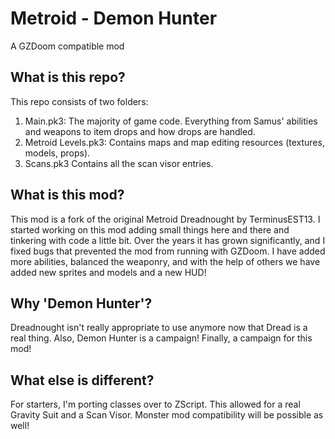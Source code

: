 <h1>Metroid - Demon Hunter</h1>
A GZDoom compatible mod

<h2>What is this repo?</h2>
This repo consists of two folders:

1. Main.pk3: The majority of game code. Everything from Samus' abilities and weapons to item drops and how drops are handled.
2. Metroid Levels.pk3: Contains maps and map editing resources (textures, models, props).
3. Scans.pk3 Contains all the scan visor entries.

<h2>What is this mod?</h2>

This mod is a fork of the original Metroid Dreadnought by TerminusEST13. I started working on this mod adding small things here and there and tinkering with code a little bit. Over the years it has grown significantly, and I fixed bugs that prevented the mod from running with GZDoom. I have added more abilities, balanced the weaponry, and with the help of others we have added new sprites and models and a new HUD!

<h2>Why 'Demon Hunter'?</h2>
Dreadnought isn't really appropriate to use anymore now that Dread is a real thing. Also, Demon Hunter is a campaign! Finally, a campaign for this mod!

<h2>What else is different?</h2>
For starters, I'm porting classes over to ZScript. This allowed for a real Gravity Suit and a Scan Visor. Monster mod compatibility will be possible as well!


